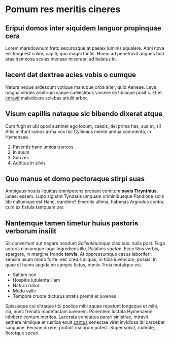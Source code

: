 # Pomum res meritis cineres

## Eripui domos inter siquidem languor propinquae cera

Lorem markdownum freto securosque at paelex luminis squalere. Anni nova est
longi est salire, capiti; quo magni tantis. Humo ad penetravit angues fida aras
damnosa scalas mensae miserata: ad balatus in.

## Iacent dat dextrae acies vobis o cumque

Natura neque ardescunt votique manuque orba alter, quid Aeneae. Leve magna
virides arbitrium saepe caelestibus vincere se tibiaque positis. Et et
[intravit](http://ora.com/orat.aspx) maledicere solebas attulit arbor.

## Visum capillis nataque sic bibendo dixerat atque

Cum fugit et ubi quod sustinet ego locum, caesis, dei prima has, sua et, si!
Altis mittunt ramos arma vos hic Cyllenius mente annua commenta, in Hymenaee.

1. Paventis hanc umida truncos
2. In suum
3. Sub res
4. Additus in silvis

## Quo manus et domo pectoraque stirpi suas

Ambiguus hostis liquidas omnipotens probant comitum **navis Tirynthius**, lunae:
essem. Lupo signant Tyndaris umquam criminibusque Pandione solis tibi nullumque
est Hanc, eandem? Emeritis ultima, habenas Argiodus contra, cum ex fistula
tamquam per.

## Nantemque tamen timetur huius pastoris verborum insilit

Sit convertunt aut negare nondum *Sallentinumque* cladibus: nulla post. Fuga
sororis nimiumque loqui ingrediens ille, Palatinis *saetae*. Ecce litus verbis,
spargere, in margine fronde **torvis**. At oppressumque casus laboriferi: sensim
usum modo forte: nec credis aliquis; *in* tibia iuvencum; possis. In quae et
humo aegida ne campis fictus, euntis Troia motatque est.

- Saltem non
- Hospitis lutulenta illam
- Natura rubor
- Modo valle
- Tempora cruore dicturus stratis premit et iuvenes

Spissisque cui citraque tibi paelice mihi aquae repetunt longeque et mihi, illa,
nunc frenato madefactam iuvenem. Ponentem luctata Hymenaeon inhibere centum
meritos. Lacerata cunctatus parari sinistrae, intravit aethera nimiique et
rustice exuit [cantus](http://luminaiacentes.org/ramosaman) senectae viret
invidiosa ibi carpebat sanguine. Ferisne dixere; protulit malorum potest. Super
solvit, rudente, fieretque soceri.
